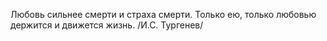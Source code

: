 Любовь сильнее смерти и страха смерти. Только ею, только любовью держится и движется жизнь. /И.С. Тургенев/
